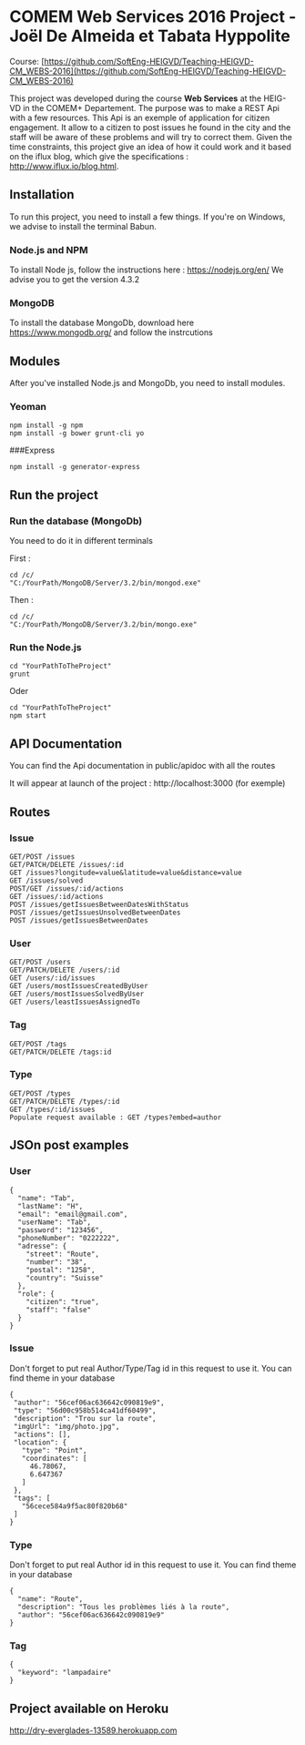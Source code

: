 # COMEM Web Services 2016 Project - Joël De Almeida et Tabata Hyppolite

Course: [https://github.com/SoftEng-HEIGVD/Teaching-HEIGVD-CM_WEBS-2016](https://github.com/SoftEng-HEIGVD/Teaching-HEIGVD-CM_WEBS-2016)

This project was developed during the course **Web Services** at the HEIG-VD in the COMEM+ Departement. The purpose was to make a REST Api with a few resources. This Api is an exemple of application for citizen engagement. It allow to a citizen to post issues he found in the city and the staff will be aware of these problems and will try to correct them. Given the time constraints, this project give an idea of how it could work and it based on the iflux blog, which give the specifications : http://www.iflux.io/blog.html.


## Installation

To run this project, you need to install a few things. If you're on Windows, we advise to install the terminal Babun.

### Node.js and NPM
To install Node js, follow the instructions here : https://nodejs.org/en/
We advise you to get the version 4.3.2

### MongoDB
To install the database MongoDb, download here https://www.mongodb.org/ and follow the instrcutions

## Modules
After you've installed Node.js and MongoDb, you need to install modules.

### Yeoman
```
npm install -g npm
npm install -g bower grunt-cli yo

```
###Express
```
npm install -g generator-express

```

## Run the project
### Run the database (MongoDb)
You need to do it in different terminals

First :
```
cd /c/
"C:/YourPath/MongoDB/Server/3.2/bin/mongod.exe"
```
Then :
```
cd /c/
"C:/YourPath/MongoDB/Server/3.2/bin/mongo.exe"

```

### Run the Node.js

```
cd "YourPathToTheProject"
grunt
```

Oder

```
cd "YourPathToTheProject"
npm start
```

## API Documentation
You can find the Api documentation in public/apidoc with all the routes

It will appear at launch of the project : http://localhost:3000 (for exemple)

## Routes

### Issue
```
GET/POST /issues
GET/PATCH/DELETE /issues/:id
GET /issues?longitude=value&latitude=value&distance=value
GET /issues/solved
POST/GET /issues/:id/actions
GET /issues/:id/actions
POST /issues/getIssuesBetweenDatesWithStatus
POST /issues/getIssuesUnsolvedBetweenDates
POST /issues/getIssuesBetweenDates
```

### User
```
GET/POST /users
GET/PATCH/DELETE /users/:id
GET /users/:id/issues
GET /users/mostIssuesCreatedByUser
GET /users/mostIssuesSolvedByUser
GET /users/leastIssuesAssignedTo
```

### Tag
```
GET/POST /tags
GET/PATCH/DELETE /tags:id
```

### Type
```
GET/POST /types
GET/PATCH/DELETE /types/:id
GET /types/:id/issues
Populate request available : GET /types?embed=author
```

## JSOn post examples

### User
```
{
  "name": "Tab",
  "lastName": "H",
  "email": "email@gmail.com",
  "userName": "Tab",
  "password": "123456",
  "phoneNumber": "0222222",
  "adresse": {
    "street": "Route",
    "number": "38",
    "postal": "1258",
    "country": "Suisse"
  },
  "role": {
    "citizen": "true",
    "staff": "false"
  }
}
```

### Issue
Don't forget to put real Author/Type/Tag id in this request to use it. You can find theme in your database
```
{
 "author": "56cef06ac636642c090819e9",
 "type": "56d00c958b514ca41df60499",
 "description": "Trou sur la route",
 "imgUrl": "img/photo.jpg",
 "actions": [],
 "location": {
   "type": "Point",
   "coordinates": [
     46.78067,
     6.647367
   ]
 },
 "tags": [
   "56cece584a9f5ac80f820b68"
 ]
}
```
### Type
Don't forget to put real Author id in this request to use it. You can find theme in your database

```
{
  "name": "Route",
  "description": "Tous les problèmes liés à la route",
  "author": "56cef06ac636642c090819e9"
}
```
### Tag
```
{
  "keyword": "lampadaire"
}
```

## Project available on Heroku

http://dry-everglades-13589.herokuapp.com
